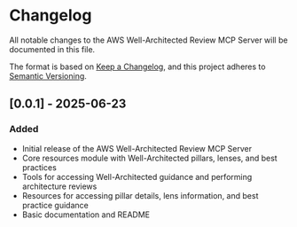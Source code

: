 # Changelog

All notable changes to the AWS Well-Architected Review MCP Server will be documented in this file.

The format is based on [Keep a Changelog](https://keepachangelog.com/en/1.0.0/),
and this project adheres to [Semantic Versioning](https://semver.org/spec/v2.0.0.html).

## [0.0.1] - 2025-06-23

### Added
- Initial release of the AWS Well-Architected Review MCP Server
- Core resources module with Well-Architected pillars, lenses, and best practices
- Tools for accessing Well-Architected guidance and performing architecture reviews
- Resources for accessing pillar details, lens information, and best practice guidance
- Basic documentation and README
